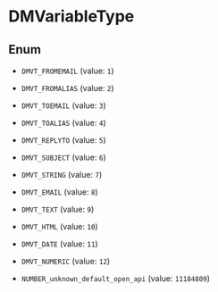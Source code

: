

# DMVariableType

## Enum


* `DMVT_FROMEMAIL` (value: `1`)

* `DMVT_FROMALIAS` (value: `2`)

* `DMVT_TOEMAIL` (value: `3`)

* `DMVT_TOALIAS` (value: `4`)

* `DMVT_REPLYTO` (value: `5`)

* `DMVT_SUBJECT` (value: `6`)

* `DMVT_STRING` (value: `7`)

* `DMVT_EMAIL` (value: `8`)

* `DMVT_TEXT` (value: `9`)

* `DMVT_HTML` (value: `10`)

* `DMVT_DATE` (value: `11`)

* `DMVT_NUMERIC` (value: `12`)

* `NUMBER_unknown_default_open_api` (value: `11184809`)



